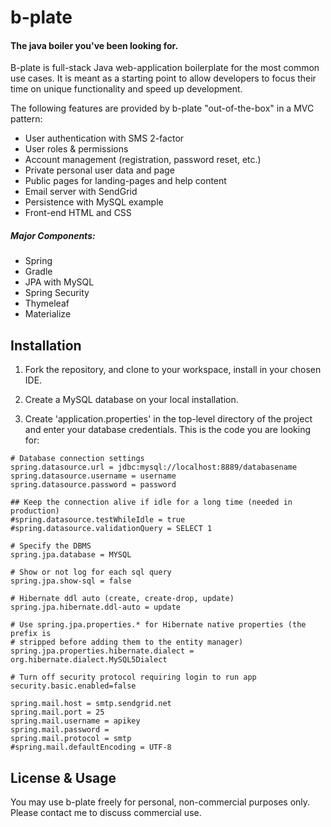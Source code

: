 # b-plate

#### The java boiler you've been looking for.

B-plate is full-stack Java web-application boilerplate for the most common use cases. It is meant as a starting point to allow developers to focus their time on unique functionality and speed up development.

The following features are provided by b-plate "out-of-the-box" in a MVC pattern:
- User authentication with SMS 2-factor
- User roles & permissions
- Account management (registration, password reset, etc.)
- Private personal user data and page
- Public pages for landing-pages and help content
- Email server with SendGrid
- Persistence with MySQL example
- Front-end HTML and CSS



##### Major Components:
- Spring
- Gradle
- JPA with MySQL
- Spring Security
- Thymeleaf
- Materialize


## Installation
1. Fork the repository, and clone to your workspace, install in your chosen IDE.

2. Create a MySQL database on your local installation.

3. Create 'application.properties' in the top-level directory of the project and enter your database credentials.  This is the code you are looking for:


```
# Database connection settings
spring.datasource.url = jdbc:mysql://localhost:8889/databasename
spring.datasource.username = username
spring.datasource.password = password

## Keep the connection alive if idle for a long time (needed in production)
#spring.datasource.testWhileIdle = true
#spring.datasource.validationQuery = SELECT 1

# Specify the DBMS
spring.jpa.database = MYSQL

# Show or not log for each sql query
spring.jpa.show-sql = false

# Hibernate ddl auto (create, create-drop, update)
spring.jpa.hibernate.ddl-auto = update

# Use spring.jpa.properties.* for Hibernate native properties (the prefix is
# stripped before adding them to the entity manager)
spring.jpa.properties.hibernate.dialect = org.hibernate.dialect.MySQL5Dialect

# Turn off security protocol requiring login to run app
security.basic.enabled=false

spring.mail.host = smtp.sendgrid.net
spring.mail.port = 25 
spring.mail.username = apikey
spring.mail.password = 
spring.mail.protocol = smtp
#spring.mail.defaultEncoding = UTF-8
``` 



## License & Usage
You may use b-plate freely for personal, non-commercial purposes only. Please contact me to discuss commercial use.



